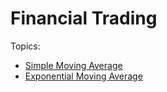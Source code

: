 # Financial Trading

Topics:

- [Simple Moving Average](#notebooks/SAM.ipynb)
- [Exponential Moving Average](#Exponential-Moving-Average)
